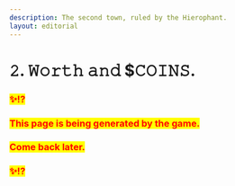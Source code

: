 ```yaml
---
description: The second town, ruled by the Hierophant.
layout: editorial
---
```


# 𝟸. 𝚆𝚘𝚛𝚝𝚑 𝚊𝚗𝚍 $𝙲𝙾𝙸𝙽𝚂.

### <mark style="color:red;">✨⁉️</mark>&#x20;

### <mark style="color:red;">This page is being generated by the game.</mark>&#x20;

### <mark style="color:red;">Come back later.</mark>

### <mark style="color:red;">✨⁉️</mark>
